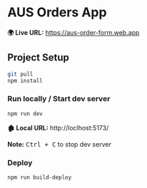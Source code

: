 # AUS Orders App

**🌍 Live URL:** https://aus-order-form.web.app

## Project Setup

```sh
git pull
npm install
```

### Run locally / Start dev server

```sh
npm run dev
```

**🏚️ Local URL:** http://loclhost:5173/

**Note:** <kbd>Ctrl + C</kbd> to stop dev server

### Deploy

```sh
npm run build-deploy
```
